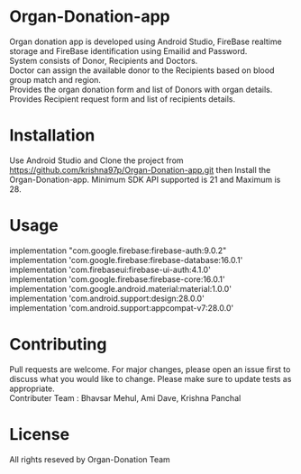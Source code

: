 # Organ-Donation-app
Organ donation app is developed using Android Studio, FireBase realtime storage and FireBase identification using Emailid and Password.  
System consists of Donor, Recipients and Doctors.  
Doctor can assign the available donor to the Recipients based on blood group match and region.  
Provides the organ donation form and list of Donors with organ details.  
Provides Recipient request form and list of recipients details.  

# Installation
Use Android Studio and Clone the project from https://github.com/krishna97p/Organ-Donation-app.git then Install the Organ-Donation-app.
Minimum SDK API supported is 21 and Maximum is 28.

# Usage
implementation "com.google.firebase:firebase-auth:9.0.2"  
implementation 'com.google.firebase:firebase-database:16.0.1'  
implementation 'com.firebaseui:firebase-ui-auth:4.1.0'  
implementation 'com.google.firebase:firebase-core:16.0.1'  
implementation 'com.google.android.material:material:1.0.0'  
implementation 'com.android.support:design:28.0.0'  
implementation 'com.android.support:appcompat-v7:28.0.0'  

# Contributing
Pull requests are welcome. For major changes, please open an issue first to discuss what you would like to change.
Please make sure to update tests as appropriate.  
Contributer Team : Bhavsar Mehul, Ami Dave, Krishna Panchal

# License
All rights reseved by Organ-Donation Team
